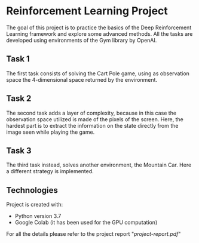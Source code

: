 # Reinforcement Learning Project
The goal of this project is to practice the basics of the Deep Reinforcement Learning framework and explore some advanced methods. All the tasks are developed using environments of the Gym library by OpenAI.

## Task 1
The first task consists of solving the Cart Pole game, using as observation space the 4-dimensional space returned by the environment.

## Task 2
The second task adds a layer of complexity, because in this case the observation space utilized is made of the pixels of the screen. Here, the hardest part is to extract the information
on the state directly from the image seen while playing the game.

## Task 3
The third task instead, solves another environment, the Mountain Car. Here a different strategy is implemented.

## Technologies
Project is created with:
* Python version 3.7
* Google Colab (it has been used for the GPU computation)

For all the details please refer to the project report "_project-report.pdf_"
